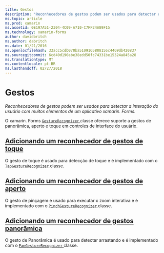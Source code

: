 ```yaml
---
title: Gestos
description: "Reconhecedores de gestos podem ser usados para detectar a interação do usuário com muitos elementos de um aplicativo xamarin. Forms."
ms.topic: article
ms.prod: xamarin
ms.assetid: 0E197A51-2304-4C09-A710-C7FF24A89F15
ms.technology: xamarin-forms
author: davidbritch
ms.author: dabritch
ms.date: 01/21/2016
ms.openlocfilehash: 33acc5cdb070ba5109165808156c4469db420837
ms.sourcegitcommit: 6cd40d190abe38edd50fc74331be15324a845a28
ms.translationtype: MT
ms.contentlocale: pt-BR
ms.lasthandoff: 02/27/2018
---
```

# <a name="gestures"></a>Gestos

_Reconhecedores de gestos podem ser usados para detectar a interação do usuário com muitos elementos de um aplicativo xamarin. Forms._

O xamarin. Forms [ `GestureRecognizer` ](https://developer.xamarin.com/api/type/Xamarin.Forms.GestureRecognizer/) classe oferece suporte a gestos de panorâmica, aperto e toque em controles de interface do usuário.

## <a name="adding-a-tap-gesture-recognizertapmd"></a>[Adicionando um reconhecedor de gestos de toque](tap.md)

O gesto de toque é usado para detecção de toque e é implementado com o [ `TapGestureRecognizer` ](https://developer.xamarin.com/api/type/Xamarin.Forms.TapGestureRecognizer/) classe.

## <a name="adding-a-pinch-gesture-recognizerpinchmd"></a>[Adicionando um reconhecedor de gestos de aperto](pinch.md)

O gesto de pinçagem é usado para executar o zoom interativa e é implementado com o [ `PinchGestureRecognizer` ](https://developer.xamarin.com/api/type/Xamarin.Forms.PinchGestureRecognizer/) classe.

## <a name="adding-a-pan-gesture-recognizerpanmd"></a>[Adicionando um reconhecedor de gestos panorâmica](pan.md)

O gesto de Panorâmica é usado para detectar arrastando e é implementado com o [ `PanGestureRecognizer` ](https://developer.xamarin.com/api/type/Xamarin.Forms.PanGestureRecognizer/) classe.

